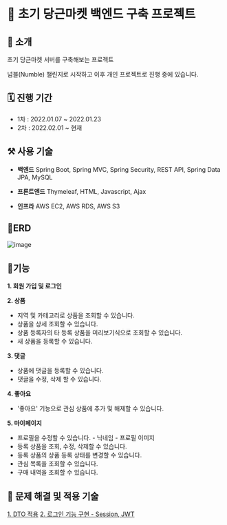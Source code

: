 # 🥕 초기 당근마켓 백엔드 구축 프로젝트


## 🤲 소개

초기 당근마켓 서버를 구축해보는 프로젝트

넘블(Numble) 챌린지로 시작하고 이후 개인 프로젝트로 진행 중에 있습니다.


## 🗓️ 진행 기간

* 1차 : 2022.01.07 ~ 2022.01.23
* 2차 : 2022.02.01 ~ 현재


## ⚒️ 사용 기술

* **백엔드**
  Spring Boot, Spring MVC, Spring Security, REST API, Spring Data JPA, MySQL

* **프론트엔드**
  Thymeleaf, HTML, Javascript, Ajax
  
* **인프라**
  AWS EC2, AWS RDS, AWS S3
  
## 🐬ERD

![image](https://user-images.githubusercontent.com/55968079/164057395-d9591d14-12dd-485d-826a-32c3359e5c5a.png)


## 🚩기능

**1. 회원 가입 및 로그인**
   
**2. 상품**
   * 지역 및 카테고리로 상품을 조회할 수 있습니다.
   * 상품을 상세 조회할 수 있습니다.
   * 상품 등록자의 타 등록 상품을 미리보기식으로 조회할 수 있습니다.
   * 새 상품을 등록할 수 있습니다.

**3. 댓글**
   * 상품에 댓글을 등록할 수 있습니다.
   * 댓글을 수정, 삭제 할 수 있습니다.

**4. 좋아요**
   * '좋아요' 기능으로 관심 상품에 추가 및 해제할 수 있습니다.

**5. 마이페이지**
   * 프로필을 수정할 수 있습니다.
    - 닉네임
    - 프로필 이미지
   * 등록 상품을 조회, 수정, 삭제할 수 있습니다.
   * 등록 상품의 상품 등록 상태를 변경할 수 있습니다.
   * 관심 목록을 조회할 수 있습니다.
   * 구매 내역을 조회할 수 있습니다.


## 🧐 문제 해결 및 적용 기술

[1. DTO 적용](https://evening-gooseberry-9aa.notion.site/DTO-Entity-cc78e3ccf90d44f2a6bfe768a7964410)
[2. 로그인 기능 구현 - Session, JWT](https://evening-gooseberry-9aa.notion.site/9521ea6ceb0042a5b2182682ebc448f2)
     
